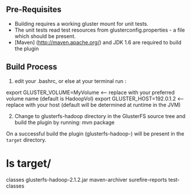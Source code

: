## Pre-Requisites ##

- Building requires a working gluster mount for unit tests.  
- The unit tests read test resources from glusterconfig.properties - a file which should be present.
-  [Maven] (http://maven.apache.org/) and JDK  1.6 are required to build the plugin

## Build Process ##

1) edit your .bashrc, or else at your terminal run : 

export GLUSTER_VOLUME=MyVolume <-- replace with your preferred volume name (default is HadoopVol)
export GLUSTER_HOST=192.0.1.2 <-- replace with your host (default will be determined at runtime in the JVM)

2) Change to glusterfs-hadoop directory in the GlusterFS source tree and build the plugin by running: 
   mvn package

  On a successful build the plugin (glusterfs-hadoop-<version>) will be present in the `target` directory.

  # ls target/
  classes  glusterfs-hadoop-2.1.2.jar maven-archiver  surefire-reports  test-classes